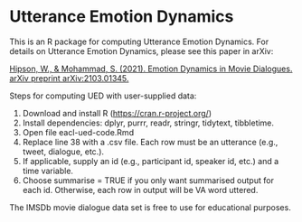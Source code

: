 
<!-- README.md is generated from README.Rmd. Please edit that file -->

# Utterance Emotion Dynamics

This is an R package for computing Utterance Emotion Dynamics. For
details on Utterance Emotion Dynamics, please see this paper in arXiv:

[Hipson, W., & Mohammad, S. (2021). Emotion Dynamics in Movie Dialogues.
arXiv preprint arXiv:2103.01345.](https://arxiv.org/abs/2103.01345)

Steps for computing UED with user-supplied data:

1.  Download and install R (<https://cran.r-project.org/>)
2.  Install dependencies: dplyr, purrr, readr, stringr, tidytext,
    tibbletime.
3.  Open file eacl-ued-code.Rmd
4.  Replace line 38 with a .csv file. Each row must be an utterance
    (e.g., tweet, dialogue, etc.).
5.  If applicable, supply an id (e.g., participant id, speaker id, etc.)
    and a time variable.
6.  Choose summarise = TRUE if you only want summarised output for each
    id. Otherwise, each row in output will be VA word uttered.

The IMSDb movie dialogue data set is free to use for educational
purposes.
